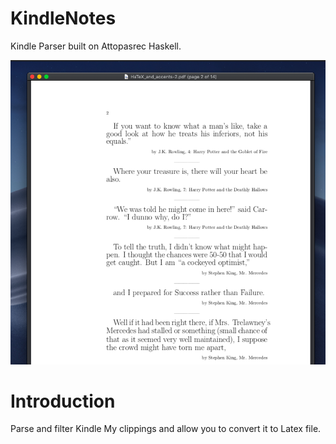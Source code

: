 # KindleNotes
Kindle Parser built on Attopasrec Haskell. 

![pdfBook.png](pdfBook.png)

# Introduction
Parse and filter Kindle My clippings and allow you to convert it to Latex file.
